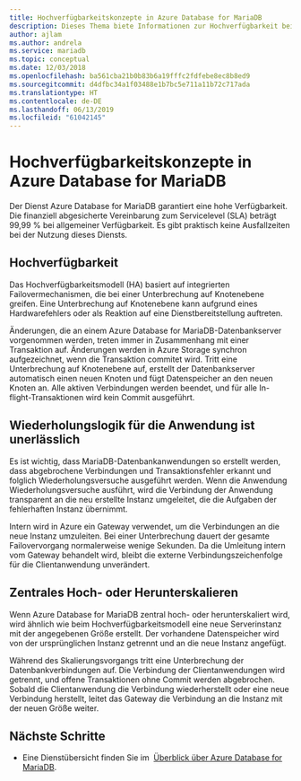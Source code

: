 ```yaml
---
title: Hochverfügbarkeitskonzepte in Azure Database for MariaDB
description: Dieses Thema biete Informationen zur Hochverfügbarkeit beim Verwenden von Azure Database for MariaDB.
author: ajlam
ms.author: andrela
ms.service: mariadb
ms.topic: conceptual
ms.date: 12/03/2018
ms.openlocfilehash: ba561cba21b0b83b6a19fffc2fdfebe8ec8b8ed9
ms.sourcegitcommit: d4dfbc34a1f03488e1b7bc5e711a11b72c717ada
ms.translationtype: HT
ms.contentlocale: de-DE
ms.lasthandoff: 06/13/2019
ms.locfileid: "61042145"
---
```

# <a name="high-availability-concepts-in-azure-database-for-mariadb"></a>Hochverfügbarkeitskonzepte in Azure Database for MariaDB
Der Dienst Azure Database for MariaDB garantiert eine hohe Verfügbarkeit. Die finanziell abgesicherte Vereinbarung zum Servicelevel (SLA) beträgt 99,99 % bei allgemeiner Verfügbarkeit. Es gibt praktisch keine Ausfallzeiten bei der Nutzung dieses Diensts.

## <a name="high-availability"></a>Hochverfügbarkeit
Das Hochverfügbarkeitsmodell (HA) basiert auf integrierten Failovermechanismen, die bei einer Unterbrechung auf Knotenebene greifen. Eine Unterbrechung auf Knotenebene kann aufgrund eines Hardwarefehlers oder als Reaktion auf eine Dienstbereitstellung auftreten.

Änderungen, die an einem Azure Database for MariaDB-Datenbankserver vorgenommen werden, treten immer in Zusammenhang mit einer Transaktion auf. Änderungen werden in Azure Storage synchron aufgezeichnet, wenn die Transaktion commitet wird. Tritt eine Unterbrechung auf Knotenebene auf, erstellt der Datenbankserver automatisch einen neuen Knoten und fügt Datenspeicher an den neuen Knoten an. Alle aktiven Verbindungen werden beendet, und für alle In-flight-Transaktionen wird kein Commit ausgeführt.

## <a name="application-retry-logic-is-essential"></a>Wiederholungslogik für die Anwendung ist unerlässlich
Es ist wichtig, dass MariaDB-Datenbankanwendungen so erstellt werden, dass abgebrochene Verbindungen und Transaktionsfehler erkannt und folglich Wiederholungsversuche ausgeführt werden. Wenn die Anwendung Wiederholungsversuche ausführt, wird die Verbindung der Anwendung transparent an die neu erstellte Instanz umgeleitet, die die Aufgaben der fehlerhaften Instanz übernimmt.

Intern wird in Azure ein Gateway verwendet, um die Verbindungen an die neue Instanz umzuleiten. Bei einer Unterbrechung dauert der gesamte Failovervorgang normalerweise wenige Sekunden. Da die Umleitung intern vom Gateway behandelt wird, bleibt die externe Verbindungszeichenfolge für die Clientanwendung unverändert.

## <a name="scaling-up-or-down"></a>Zentrales Hoch- oder Herunterskalieren
Wenn Azure Database for MariaDB zentral hoch- oder herunterskaliert wird, wird ähnlich wie beim Hochverfügbarkeitsmodell eine neue Serverinstanz mit der angegebenen Größe erstellt. Der vorhandene Datenspeicher wird von der ursprünglichen Instanz getrennt und an die neue Instanz angefügt.

Während des Skalierungsvorgangs tritt eine Unterbrechung der Datenbankverbindungen auf. Die Verbindung der Clientanwendungen wird getrennt, und offene Transaktionen ohne Commit werden abgebrochen. Sobald die Clientanwendung die Verbindung wiederherstellt oder eine neue Verbindung herstellt, leitet das Gateway die Verbindung an die Instanz mit der neuen Größe weiter.

## <a name="next-steps"></a>Nächste Schritte
- Eine Dienstübersicht finden Sie im  [Überblick über Azure Database for MariaDB](overview.md).
